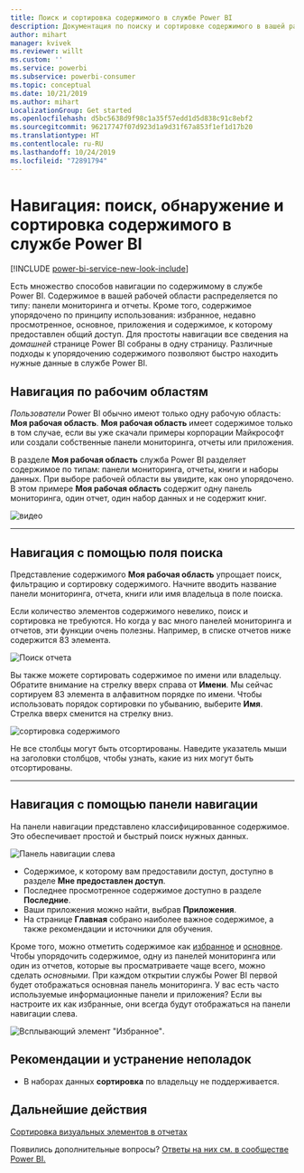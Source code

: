 ```yaml
---
title: Поиск и сортировка содержимого в службе Power BI
description: Документация по поиску и сортировке содержимого в вашей рабочей области Power BI
author: mihart
manager: kvivek
ms.reviewer: willt
ms.custom: ''
ms.service: powerbi
ms.subservice: powerbi-consumer
ms.topic: conceptual
ms.date: 10/21/2019
ms.author: mihart
LocalizationGroup: Get started
ms.openlocfilehash: d5bc5638d9f98c1a35f57edd1d5d838c91c8ebf2
ms.sourcegitcommit: 96217747f07d923d1a9d31f67a853f1ef1d17b20
ms.translationtype: HT
ms.contentlocale: ru-RU
ms.lasthandoff: 10/24/2019
ms.locfileid: "72891794"
---
```

# <a name="navigation-searching-finding-and-sorting-content-in-power-bi-service"></a>Навигация: поиск, обнаружение и сортировка содержимого в службе Power BI

[!INCLUDE [power-bi-service-new-look-include](../includes/power-bi-service-new-look-include.md)]

Есть множество способов навигации по содержимому в службе Power BI. Содержимое в вашей рабочей области распределяется по типу: панели мониторинга и отчеты.  Кроме того, содержимое упорядочено по принципу использования: избранное, недавно просмотренное, основное, приложения и содержимое, к которому предоставлен общий доступ. Для простоты навигации все сведения на *домашней* странице Power BI собраны в одну страницу. Различные подходы к упорядочению содержимого позволяют быстро находить нужные данные в службе Power BI.  

## <a name="navigation-within-workspaces"></a>Навигация по рабочим областям

*Пользователи* Power BI обычно имеют только одну рабочую область: **Моя рабочая область**. **Моя рабочая область** имеет содержимое только в том случае, если вы уже скачали примеры корпорации Майкрософт или создали собственные панели мониторинга, отчеты или приложения.  

В разделе **Моя рабочая область** служба Power BI разделяет содержимое по типам: панели мониторинга, отчеты, книги и наборы данных. При выборе рабочей области вы увидите, как оно упорядочено. В этом примере **Моя рабочая область** содержит одну панель мониторинга, один отчет, один набор данных и не содержит книг.

![видео](./media/end-user-search-sort/myworkspace/myworkspace.gif)

________________________________________
## <a name="navigation-using-the-search-field"></a>Навигация с помощью поля поиска
Представление содержимого **Моя рабочая область** упрощает поиск, фильтрацию и сортировку содержимого. Начните вводить название панели мониторинга, отчета, книги или имя владельца в поле поиска.  

Если количество элементов содержимого невелико, поиск и сортировка не требуются.  Но когда у вас много панелей мониторинга и отчетов, эти функции очень полезны. Например, в списке отчетов ниже содержится 83 элемента. 

![Поиск отчета](./media/end-user-experience/power-bi-search.png)

Вы также можете сортировать содержимое по имени или владельцу. Обратите внимание на стрелку вверх справа от **Имени**. Мы сейчас сортируем 83 элемента в алфавитном порядке по имени. Чтобы использовать порядок сортировки по убыванию, выберите **Имя**. Стрелка вверх сменится на стрелку вниз.

![сортировка содержимого](./media/end-user-experience/power-bi-sort-new.png)

Не все столбцы могут быть отсортированы. Наведите указатель мыши на заголовки столбцов, чтобы узнать, какие из них могут быть отсортированы.

___________________________________________________________________
## <a name="navigation-using-the-navigation-pane"></a>Навигация с помощью панели навигации
На панели навигации представлено классифицированное содержимое. Это обеспечивает простой и быстрый поиск нужных данных.  

![Панель навигации слева](./media/end-user-search-sort/power-bi-navbar.png)


- Содержимое, к которому вам предоставили доступ, доступно в разделе **Мне предоставлен доступ**.
- Последнее просмотренное содержимое доступно в разделе **Последние**. 
- Ваши приложения можно найти, выбрав **Приложения**.
- На странице **Главная** собрано наиболее важное содержимое, а также рекомендации и источники для обучения.

Кроме того, можно отметить содержимое как [избранное](end-user-favorite.md) и [основное](end-user-featured.md). Чтобы упорядочить содержимое, одну из панелей мониторинга или один из отчетов, которые вы просматриваете чаще всего, можно сделать *основными*. При каждом открытии службы Power BI первой будет отображаться основная панель мониторинга. У вас есть часто используемые информационные панели и приложения? Если вы настроите их как избранные, они всегда будут отображаться на панели навигации слева.

![Всплывающий элемент "Избранное"](./media/end-user-search-sort/power-bi-favorite.png).



## <a name="considerations-and-troubleshooting"></a>Рекомендации и устранение неполадок
* В наборах данных **сортировка** по владельцу не поддерживается.

## <a name="next-steps"></a>Дальнейшие действия
[Сортировка визуальных элементов в отчетах](end-user-change-sort.md)

Появились дополнительные вопросы? [Ответы на них см. в сообществе Power BI.](http://community.powerbi.com/)
